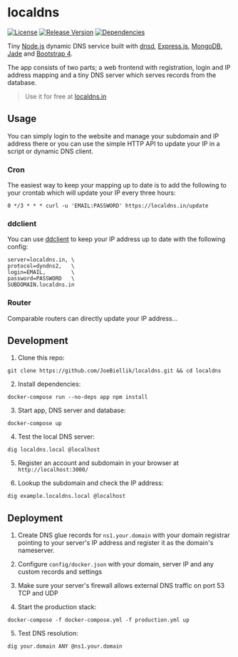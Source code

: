 # localdns
[![License](https://img.shields.io/github/license/JoeBiellik/localdns.svg)](LICENSE.md)
[![Release Version](https://img.shields.io/github/release/JoeBiellik/localdns.svg)](https://github.com/JoeBiellik/localdns/releases)
[![Dependencies](https://img.shields.io/david/JoeBiellik/localdns.svg)](https://david-dm.org/JoeBiellik/localdns)

Tiny [Node.js](https://nodejs.org/) dynamic DNS service built with [dnsd](https://www.npmjs.com/package/dnsd), [Express.js](http://expressjs.com/), [MongoDB](https://www.mongodb.org/), [Jade](http://jade-lang.com/) and [Bootstrap 4](http://v4-alpha.getbootstrap.com/).

The app consists of two parts; a web frontend with registration, login and IP address mapping and a tiny DNS server which serves records from the database.

> Use it for free at [localdns.in](http://localdns.in/)

## Usage
You can simply login to the website and manage your subdomain and IP address there or you can use the simple HTTP API to update your IP in a script or dynamic DNS client.

### Cron
The easiest way to keep your mapping up to date is to add the following to your crontab which will update your IP every three hours:
```
0 */3 * * * curl -u 'EMAIL:PASSWORD' https://localdns.in/update
```

### ddclient
You can use [ddclient](https://github.com/wimpunk/ddclient) to keep your IP address up to date with the following config:
```
server=localdns.in, \
protocol=dyndns2,   \
login=EMAIL,        \
password=PASSWORD   \
SUBDOMAIN.localdns.in
```

### Router
Comparable routers can directly update your IP address...

## Development
1. Clone this repo:
  ```
  git clone https://github.com/JoeBiellik/localdns.git && cd localdns
  ```

2. Install dependencies:
  ```
  docker-compose run --no-deps app npm install
  ```

3. Start app, DNS server and database:
  ```
  docker-compose up
  ```

4. Test the local DNS server:
  ```
  dig localdns.local @localhost
  ```

5. Register an account and subdomain in your browser at `http://localhost:3000/`

6. Lookup the subdomain and check the IP address:
  ```
  dig example.localdns.local @localhost
  ```

## Deployment
1. Create DNS glue records for `ns1.your.domain` with your domain registrar pointing to your server's IP address and register it as the domain's nameserver.

2. Configure `config/docker.json` with your domain, server IP and any custom records and settings

3. Make sure your server's firewall allows external DNS traffic on port 53 TCP and UDP

4. Start the production stack:
  ```
  docker-compose -f docker-compose.yml -f production.yml up
  ```

5. Test DNS resolution:
  ```
  dig your.domain ANY @ns1.your.domain
  ```
